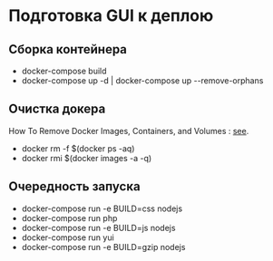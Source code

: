 # Подготовка GUI к деплою

## Сборка контейнера
- docker-compose build
- docker-compose up -d | docker-compose up --remove-orphans

## Очистка докера
How To Remove Docker Images, Containers, and Volumes : [see](https://www.digitalocean.com/community/tutorials/how-to-remove-docker-images-containers-and-volumes).

- docker rm -f $(docker ps -aq)
- docker rmi $(docker images -a -q)

## Очередность запуска

- docker-compose run -e BUILD=css nodejs
- docker-compose run php
- docker-compose run -e BUILD=js nodejs
- docker-compose run yui
- docker-compose run -e BUILD=gzip nodejs